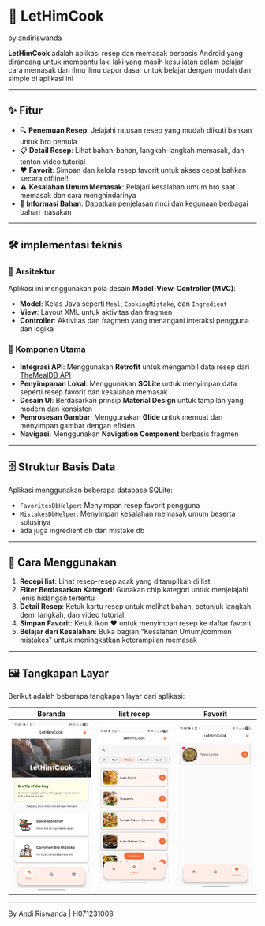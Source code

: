 # 🍳 LetHimCook
by andiriswanda

**LetHimCook** adalah aplikasi resep dan memasak berbasis Android yang dirancang untuk membantu laki laki yang masih kesuliatan dalam belajar cara memasak dan ilmu ilmu dapur dasar untuk belajar dengan mudah dan simple di aplikasi ini

---

## ✨ Fitur

* 🔍 **Penemuan Resep**: Jelajahi ratusan resep yang mudah diikuti bahkan untuk bro pemula
* 📋 **Detail Resep**: Lihat bahan-bahan, langkah-langkah memasak, dan tonton video tutorial
* ❤️ **Favorit**: Simpan dan kelola resep favorit untuk akses cepat bahkan secara offline!!
* ⚠️ **Kesalahan Umum Memasak**: Pelajari kesalahan umum bro saat memasak dan cara menghindarinya
* 🧂 **Informasi Bahan**: Dapatkan penjelasan rinci dan kegunaan berbagai bahan masakan

---

## 🛠 implementasi teknis

### 🧱 Arsitektur

Aplikasi ini menggunakan pola desain **Model-View-Controller (MVC)**:

* **Model**: Kelas Java seperti `Meal`, `CookingMistake`, dan `Ingredient`
* **View**: Layout XML untuk aktivitas dan fragmen
* **Controller**: Aktivitas dan fragmen yang menangani interaksi pengguna dan logika

### 🔑 Komponen Utama

* **Integrasi API**: Menggunakan **Retrofit** untuk mengambil data resep dari [TheMealDB API](https://www.themealdb.com/)
* **Penyimpanan Lokal**: Menggunakan **SQLite** untuk menyimpan data seperti resep favorit dan kesalahan memasak
* **Desain UI**: Berdasarkan prinsip **Material Design** untuk tampilan yang modern dan konsisten
* **Pemrosesan Gambar**: Menggunakan **Glide** untuk memuat dan menyimpan gambar dengan efisien
* **Navigasi**: Menggunakan **Navigation Component** berbasis fragmen

---

## 🗄 Struktur Basis Data

Aplikasi menggunakan beberapa database SQLite:

* `FavoritesDbHelper`: Menyimpan resep favorit pengguna
* `MistakesDbHelper`: Menyimpan kesalahan memasak umum beserta solusinya
* ada juga ingredient db dan mistake db

---

## 📱 Cara Menggunakan

1. **Recepi list**: Lihat resep-resep acak yang ditampilkan di list
2. **Filter Berdasarkan Kategori**: Gunakan chip kategori untuk menjelajahi jenis hidangan tertentu
3. **Detail Resep**: Ketuk kartu resep untuk melihat bahan, petunjuk langkah demi langkah, dan video tutorial
4. **Simpan Favorit**: Ketuk ikon ❤️ untuk menyimpan resep ke daftar favorit
5. **Belajar dari Kesalahan**: Buka bagian "Kesalahan Umum/common mistakes" untuk meningkatkan keterampilan memasak

---

## 🖼 Tangkapan Layar

Berikut adalah beberapa tangkapan layar dari aplikasi:

| Beranda                              | list recep                               | Favorit                                |
| ------------------------------------ | ---------------------------------------- | -------------------------------------- |
| ![home](https://github.com/AndiRiswanda/LethimCook/blob/master/app/src/main/res/drawable/ScreenShot%20App/Screenshot_20250610_234817_LetHimCook.jpg) | ![list](https://github.com/AndiRiswanda/LethimCook/blob/master/app/src/main/res/drawable/ScreenShot%20App/Screenshot_20250610_234823_LetHimCook.jpg?raw=true) | ![favorite](https://github.com/AndiRiswanda/LethimCook/blob/master/app/src/main/res/drawable/ScreenShot%20App/Screenshot_20250610_234832_LetHimCook.jpg?raw=true) |



---
By Andi Riswanda | H071231008
